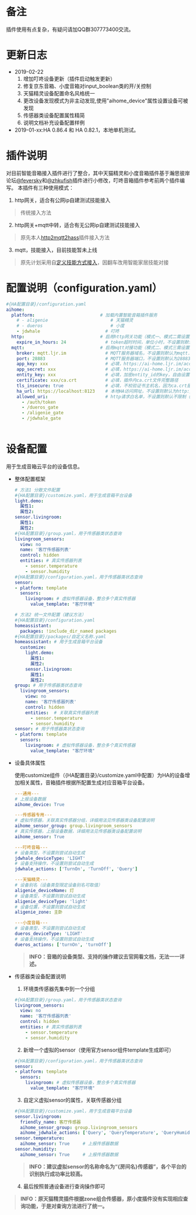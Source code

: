 # 备注
插件使用有点复杂，有疑问请加QQ群307773400交流。

# 更新日志
- 2019-02-22
  1. 增加叮咚设备更新（插件启动触发更新）
  2. 修复京东音箱、小度音箱对input_boolean类的开/关控制
  3. 天猫精灵设备配置命名风格统一
  4. 更改设备发现模式为非主动发现,使用"aihome_device"属性设置设备可被发现
  5. 传感器类设备配置属性精简
  6. 说明文档补充设备配置样例
- 2019-01-xx:HA 0.86.4 和 HA 0.82.1，本地单机测试。

# 插件说明
对目前智能音箱接入插件进行了整合，其中天猫精灵和小度音箱插件基于瀚思彼岸论坛[@feversky](https://bbs.hassbian.com/thread-4758-1-1.html)和[@zhkufish](https://bbs.hassbian.com/thread-5417-1-1.html)插件进行小修改，叮咚音箱插件参考前两个插件编写。
本插件有三种使用模式：

1. http网关，适合有公网ip自建测试技能接入
> 传统接入方法

2. http网关+mqtt中转，适合有无公网ip自建测试技能接入
> 原先本人[http2mqtt2hass](https://github.com/cnk700i/http2mqtt2hass)插件接入方法

3. mqtt，技能接入，目前技能暂未上线
> 原先计划采用自[定义技能方式接入](https://ljr.im/2019/01/20/aihomesmart-speaker-universal-access-platform/)，因翻车改用智能家居技能对接
# 配置说明（configuration.yaml）
```yaml
#{HA配置目录}/configuration.yaml
aihome:
  platform:                         # 加载内置智能音箱插件服务
    # - aligenie                        # 天猫精灵
    # - dueros                          # 小度
    - jdwhale                         # 叮咚
  http:                             # 启用http网关功能（模式一、模式二需设置）
    expire_in_hours: 24               # token超时时间，单位小时，不设置则默认24h
  mqtt:                             # 启用mqtt对接功能（模式二、模式三需设置）
    broker: mqtt.ljr.im               # MQTT服务器域名，不设置则默认为mqtt.ljr.im
    port: 28883                       # MQTT服务器端口，不设置则默认为28883
    app_key: xxx                      # 必填，https://ai-home.ljr.im/account/获取
    app_secret: xxx                   # 必填，https://ai-home.ljr.im/account/获取
    entity_key: xxx                   # 必填，加密entity_id的key，自由设置16位字符串
    certificate: xxx/ca.crt           # 必填，插件内ca.crt文件完整路径
    tls_insecure: true                # 必填，不校验证书主机名，因为ca.crt是自签证书，设置true
    ha_url: https://localhost:8123    # 本地HA访问网址，不设置则默认为http://localhost:8123
    allowed_uri:                      # http请求白名单，不设置则默认不限制（模式一、模式二才有效）
      - /auth/token
      - /dueros_gate
      - /aligenie_gate
      - /jdwhale_gate
     
```
# 设备配置
用于生成音箱云平台的设备信息。
- 整体配置框架
  ```yaml
  # 方法1 分散文件配置
  #{HA配置目录}/customize.yaml，用于生成音箱平台设备
  light.demo:
    属性1:
    属性2:
  sensor.livingroom:
    属性1:
    属性2:
  #{HA配置目录}/group.yaml，用于传感器类状态查询
  livingroom_sensors:
    view: no
    name: '客厅传感器列表'
    control: hidden
    entities: # 真实传感器列表
      - sensor.temperature
      - sensor.humidity
  #{HA配置目录}/configuration.yaml，用于传感器类状态查询
  sensor:
  - platform: template
    sensors:
      livingroom: # 虚拟传感器设备，整合多个真实传感器
        value_template: "客厅环境"
  ```
  ```yaml
  # 方法2 统一文件配置（建议方法）
  #{HA配置目录}/configuration.yaml
  homeassistant:
    packages: !include_dir_named packages
  #{HA配置目录}/packages/自定义名称.yaml
  homeassistant: # 用于生成音箱平台设备
    customize:
      light.demo:
        属性1:
        属性2:
      sensor.livingroom:
        属性1:
        属性2:
  group: # 用于传感器类状态查询
    livingroom_sensors:
      view: no
      name: '客厅传感器列表'
      control: hidden
      entities:  # 关联真实传感器列表
        - sensor.temperature
        - sensor.humidity
  sensor: # 用于传感器类状态查询
  - platform: template
    sensors:
      livingroom: # 虚拟传感器设备，整合多个真实传感器
        value_template: "客厅环境"
  ```
- 设备具体属性
  
  使用customize组件（{HA配置目录}/customize.yaml中配置）为HA的设备增加相关属性，音箱插件根据所配置生成对应音箱平台设备。
  ```yaml
  ---通用---
  # 上报设备数据
  aihome_device: True
  ```
  ```yaml
  ---传感器专用---
  # 虚拟传感器，关联真实传感器分组，详细用法见传感器类设备配置说明
  aihome_sensor_group: group.livingroom_sensors
  # 真实传感器，上报设备数据，详细用法见传感器类设备配置说明
  aihome_sensor: True
  ```
  ```yaml
  ---叮咚音箱---
  # 设备类型，不设置则尝试自动生成
  jdwhale_deviceType: 'LIGHT'
  # 设备支持操作，不设置则尝试自动生成
  jdwhale_actions: ['TurnOn', 'TurnOff', 'Query']
  ```
  ```yaml
  ---天猫精灵---
  # 设备别名（设备类型限定设备别名可取值）
  aligenie_deviceName: 灯
  # 设备类型，不设置则尝试自动生成
  aligenie_deviceType: 'light'
  # 设备位置，不设置则尝试自动生成
  aligenie_zone: 主卧
  ```
  ```yaml
  ---小度音箱---
  # 设备类型，不设置则尝试自动生成
  dueros_deviceType: 'LIGHT'
  # 设备支持操作，不设置则尝试自动生成
  dueros_actions: ['turnOn', 'turnOff']
  ```
  > __INFO：音箱的设备类型、支持的操作建议去官网看文档，无法一一详述。__
- 传感器类设备配置说明
  1. 环境类传感器先集中到一个分组
  ```yaml
  #{HA配置目录}/group.yaml，用于传感器类状态查询
  livingroom_sensors:
    view: no
    name: '客厅传感器列表'
    control: hidden
    entities: # 真实传感器列表
      - sensor.temperature
      - sensor.humidity
  ```
  2. 新增一个虚拟的sensor（使用官方sensor组件template生成即可）
  ```yaml
  #{HA配置目录}/configuration.yaml，用于传感器类状态查询
  sensor:
  - platform: template
    sensors:
      livingroom: # 虚拟传感器设备，整合多个真实传感器
        value_template: "客厅环境"
  ```
  3. 自定义虚拟sensor的属性，关联传感器分组
  ```yaml
  #{HA配置目录}/customize.yaml，用于生成音箱平台设备
  sensor.livingroom:
    friendly_name: 客厅传感器
    aihome_sensor_group: group.livingroom_sensors
    aihome_jdwhale_actions: ['Query', 'QueryTemperature', 'QueryHumidity'] # 根据真实传感器及音箱平台支持的类型设置
  sensor.temperature:
    aihome_sensor: True     # 上报传感器数据
  sensor.humidity:
    aihome_sensor: True     # 上报传感器数据
  ```
  >__INFO：建议虚拟sensor的名称命名为“{房间名}传感器”，各个平台的识别执行成功率比较高。__
  4. 最后按照普通设备进行查询操作即可
>__INFO：原天猫精灵插件根据zone组合传感器，原小度插件没有实现相应查询功能，于是对查询方法进行了统一。__
